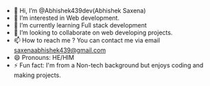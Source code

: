 - 👋 Hi, I’m @Abhishek439dev(Abhishek Saxena)
- 👀 I’m interested in Web development.
- 🌱 I’m currently learning Full stack development
- 💞️ I’m looking to collaborate on web developing projects.
- 📫 How to reach me ? You can contact me via email saxenaabhishek439@gmail.com
- 😄 Pronouns: HE/HIM
- ⚡ Fun fact: I'm from a Non-tech background but enjoys coding and making projects.

<!---
Abhishek439dev/Abhishek439dev is a ✨ special ✨ repository because its `README.md` (this file) appears on your GitHub profile.
You can click the Preview link to take a look at your changes.
--->

